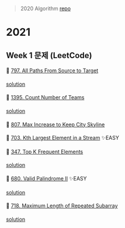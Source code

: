 > 2020 Algorithm [repo](https://github.com/OneHundredMillionSalary/Algorithm/tree/master/week33)
# 2021
## Week 1 문제 (LeetCode)

####
👀 [797. All Paths From Source to Target](https://leetcode.com/problems/all-paths-from-source-to-target/)
####
[solution](https://github.com/DohyunYoun/study/blob/master/src/main/java/algorithm/graph/LeetCode797.java)
####
👀 [1395. Count Number of Teams](https://leetcode.com/problems/count-number-of-teams/)
####
[solution](https://github.com/DohyunYoun/study/blob/master/src/main/java/algorithm/LeetCode1395.java)
####
👀 [807. Max Increase to Keep City Skyline](https://leetcode.com/problems/max-increase-to-keep-city-skyline/)
####
👀 [703. Kth Largest Element in a Stream](https://leetcode.com/problems/kth-largest-element-in-a-stream/) ✨EASY
####
👀 [347. Top K Frequent Elements](https://leetcode.com/problems/top-k-frequent-elements/)
####
[solution](https://github.com/DohyunYoun/study/blob/master/src/main/java/algorithm/structure/LeetCode347.java)
####
👀 [680. Valid Palindrome II](https://leetcode.com/problems/valid-palindrome-ii/) ✨EASY
####
[solution](https://github.com/DohyunYoun/study/blob/master/src/main/java/algorithm/structure/LeetCode680.java)
####
👀 [718. Maximum Length of Repeated Subarray](https://leetcode.com/problems/maximum-length-of-repeated-subarray/)
####
[solution](https://github.com/DohyunYoun/study/blob/master/src/main/java/algorithm/LeetCode718.java)
